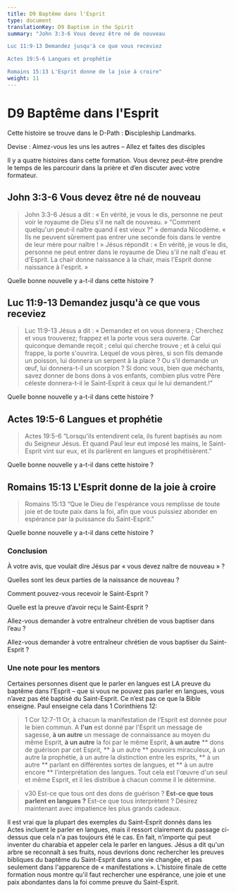 ```yaml
---
title: D9 Baptême dans l'Esprit
type: document
translationKey: D9 Baptism in the Spirit
summary: "John 3:3-6 Vous devez être né de nouveau	

Luc 11:9-13 Demandez jusqu'à ce que vous receviez	

Actes 19:5-6 Langues et prophétie	

Romains 15:13 L'Esprit donne de la joie à croire"
weight: 11
---
```

# D9 Baptême dans l'Esprit

Cette histoire se trouve dans le D-Path : **D**iscipleship Landmarks.

Devise : Aimez-vous les uns les autres – Allez et faites des disciples

Il y a quatre histoires dans cette formation. Vous devrez peut-être prendre le temps de les parcourir dans la prière et d’en discuter avec votre formateur.

## John 3:3-6 Vous devez être né de nouveau

>   John 3:3-6 Jésus a dit : « En vérité, je vous le dis, personne ne peut voir le royaume de Dieu s’il ne naît de nouveau. » "Comment quelqu'un peut-il naître quand il est vieux ?" » demanda Nicodème. « Ils ne peuvent sûrement pas entrer une seconde fois dans le ventre de leur mère pour naître ! » Jésus répondit : « En vérité, je vous le dis, personne ne peut entrer dans le royaume de Dieu s'il ne naît d'eau et d'Esprit. La chair donne naissance à la chair, mais l'Esprit donne naissance à l'esprit. »

Quelle bonne nouvelle y a-t-il dans cette histoire ?

## Luc 11:9-13 Demandez jusqu'à ce que vous receviez

>   Luc 11:9-13 Jésus a dit : « Demandez et on vous donnera ; Cherchez et vous trouverez; frappez et la porte vous sera ouverte. Car quiconque demande reçoit ; celui qui cherche trouve ; et à celui qui frappe, la porte s'ouvrira. Lequel de vous pères, si son fils demande un poisson, lui donnera un serpent à la place ? Ou s'il demande un œuf, lui donnera-t-il un scorpion ? Si donc vous, bien que méchants, savez donner de bons dons à vos enfants, combien plus votre Père céleste donnera-t-il le Saint-Esprit à ceux qui le lui demandent.!”

Quelle bonne nouvelle y a-t-il dans cette histoire ?

## Actes 19:5-6 Langues et prophétie

>   Actes 19:5-6 “Lorsqu'ils entendirent cela, ils furent baptisés au nom du Seigneur Jésus. Et quand Paul leur eut imposé les mains, le Saint-Esprit vint sur eux, et ils parlèrent en langues et prophétisèrent.”

Quelle bonne nouvelle y a-t-il dans cette histoire ?

## Romains 15:13 L'Esprit donne de la joie à croire

>   Romains 15:13 “Que le Dieu de l'espérance vous remplisse de toute joie et de toute paix dans la foi, afin que vous puissiez abonder en espérance par la puissance du Saint-Esprit.”

Quelle bonne nouvelle y a-t-il dans cette histoire ?

### Conclusion

À votre avis, que voulait dire Jésus par « vous devez naître de nouveau » ?

Quelles sont les deux parties de la naissance de nouveau ?

Comment pouvez-vous recevoir le Saint-Esprit ?

Quelle est la preuve d’avoir reçu le Saint-Esprit ?

Allez-vous demander à votre entraîneur chrétien de vous baptiser dans l’eau ?

Allez-vous demander à votre entraîneur chrétien de vous baptiser du Saint-Esprit ?

### Une note pour les mentors

Certaines personnes disent que le parler en langues est LA preuve du baptême dans l’Esprit – que si vous ne pouvez pas parler en langues, vous n’avez pas été baptisé du Saint-Esprit. Ce n’est pas ce que la Bible enseigne. Paul enseigne cela dans 1 Corinthiens 12:

>   1 Cor 12:7-11 Or, à chacun la manifestation de l’Esprit est donnée pour le bien commun. A **l'un** est donné par l'Esprit un message de sagesse, **à un autre** un message de connaissance au moyen du même Esprit, **à un autre** la foi par le même Esprit, **à un autre** ** dons de guérison par cet Esprit, ** à un autre ** pouvoirs miraculeux, à un autre la prophétie, à un autre la distinction entre les esprits, ** à un autre ** parlant en différentes sortes de langues, et ** à un autre encore ** l'interprétation des langues. Tout cela est l'œuvre d'un seul et même Esprit, et il les distribue à chacun comme il le détermine.

>   v30 Est-ce que tous ont des dons de guérison ? **Est-ce que tous parlent en langues ?** Est-ce que tous interprètent ? Désirez maintenant avec impatience les plus grands cadeaux.

Il est vrai que la plupart des exemples du Saint-Esprit donnés dans les Actes incluent le parler en langues, mais il ressort clairement du passage ci-dessus que cela n'a pas toujours été le cas. En fait, n’importe qui peut inventer du charabia et appeler cela le parler en langues. Jésus a dit qu'un arbre se reconnaît à ses fruits, nous devrions donc rechercher les preuves bibliques du baptême du Saint-Esprit dans une vie changée, et pas seulement dans l'apparence de « manifestations ». L'histoire finale de cette formation nous montre qu'il faut rechercher une espérance, une joie et une paix abondantes dans la foi comme preuve du Saint-Esprit.

